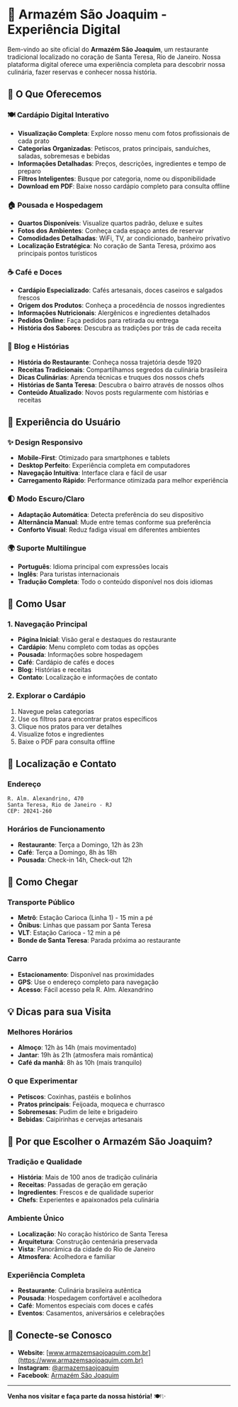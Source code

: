 # 🏪 Armazém São Joaquim - Experiência Digital

Bem-vindo ao site oficial do **Armazém São Joaquim**, um restaurante tradicional localizado no coração de Santa Teresa, Rio de Janeiro. Nossa plataforma digital oferece uma experiência completa para descobrir nossa culinária, fazer reservas e conhecer nossa história.

## 🌟 O Que Oferecemos

### 🍽️ **Cardápio Digital Interativo**
- **Visualização Completa**: Explore nosso menu com fotos profissionais de cada prato
- **Categorias Organizadas**: Petiscos, pratos principais, sanduíches, saladas, sobremesas e bebidas
- **Informações Detalhadas**: Preços, descrições, ingredientes e tempo de preparo
- **Filtros Inteligentes**: Busque por categoria, nome ou disponibilidade
- **Download em PDF**: Baixe nosso cardápio completo para consulta offline



### 🏠 **Pousada e Hospedagem**
- **Quartos Disponíveis**: Visualize quartos padrão, deluxe e suítes
- **Fotos dos Ambientes**: Conheça cada espaço antes de reservar
- **Comodidades Detalhadas**: WiFi, TV, ar condicionado, banheiro privativo
- **Localização Estratégica**: No coração de Santa Teresa, próximo aos principais pontos turísticos


### ☕ **Café e Doces**
- **Cardápio Especializado**: Cafés artesanais, doces caseiros e salgados frescos
- **Origem dos Produtos**: Conheça a procedência de nossos ingredientes
- **Informações Nutricionais**: Alergênicos e ingredientes detalhados
- **Pedidos Online**: Faça pedidos para retirada ou entrega
- **História dos Sabores**: Descubra as tradições por trás de cada receita

### 📖 **Blog e Histórias**
- **História do Restaurante**: Conheça nossa trajetória desde 1920
- **Receitas Tradicionais**: Compartilhamos segredos da culinária brasileira
- **Dicas Culinárias**: Aprenda técnicas e truques dos nossos chefs
- **Histórias de Santa Teresa**: Descubra o bairro através de nossos olhos
- **Conteúdo Atualizado**: Novos posts regularmente com histórias e receitas

## 🎨 **Experiência do Usuário**

### ✨ **Design Responsivo**
- **Mobile-First**: Otimizado para smartphones e tablets
- **Desktop Perfeito**: Experiência completa em computadores
- **Navegação Intuitiva**: Interface clara e fácil de usar
- **Carregamento Rápido**: Performance otimizada para melhor experiência

### 🌓 **Modo Escuro/Claro**
- **Adaptação Automática**: Detecta preferência do seu dispositivo
- **Alternância Manual**: Mude entre temas conforme sua preferência
- **Conforto Visual**: Reduz fadiga visual em diferentes ambientes

### 🌍 **Suporte Multilíngue**
- **Português**: Idioma principal com expressões locais
- **Inglês**: Para turistas internacionais
- **Tradução Completa**: Todo o conteúdo disponível nos dois idiomas

## 📱 **Como Usar**

### **1. Navegação Principal**
- **Página Inicial**: Visão geral e destaques do restaurante
- **Cardápio**: Menu completo com todas as opções
- **Pousada**: Informações sobre hospedagem
- **Café**: Cardápio de cafés e doces
- **Blog**: Histórias e receitas
- **Contato**: Localização e informações de contato



### **2. Explorar o Cardápio**
1. Navegue pelas categorias
2. Use os filtros para encontrar pratos específicos
3. Clique nos pratos para ver detalhes
4. Visualize fotos e ingredientes
5. Baixe o PDF para consulta offline

## 📍 **Localização e Contato**

### **Endereço**
```
R. Alm. Alexandrino, 470
Santa Teresa, Rio de Janeiro - RJ
CEP: 20241-260
```

### **Horários de Funcionamento**
- **Restaurante**: Terça a Domingo, 12h às 23h
- **Café**: Terça a Domingo, 8h às 18h
- **Pousada**: Check-in 14h, Check-out 12h


## 🚗 **Como Chegar**

### **Transporte Público**
- **Metrô**: Estação Carioca (Linha 1) - 15 min a pé
- **Ônibus**: Linhas que passam por Santa Teresa
- **VLT**: Estação Carioca - 12 min a pé
- **Bonde de Santa Teresa**: Parada próxima ao restaurante

### **Carro**
- **Estacionamento**: Disponível nas proximidades
- **GPS**: Use o endereço completo para navegação
- **Acesso**: Fácil acesso pela R. Alm. Alexandrino

## 💡 **Dicas para sua Visita**


### **Melhores Horários**
- **Almoço**: 12h às 14h (mais movimentado)
- **Jantar**: 19h às 21h (atmosfera mais romântica)
- **Café da manhã**: 8h às 10h (mais tranquilo)

### **O que Experimentar**
- **Petiscos**: Coxinhas, pastéis e bolinhos
- **Pratos principais**: Feijoada, moqueca e churrasco
- **Sobremesas**: Pudim de leite e brigadeiro
- **Bebidas**: Caipirinhas e cervejas artesanais

## 🌟 **Por que Escolher o Armazém São Joaquim?**

### **Tradição e Qualidade**
- **História**: Mais de 100 anos de tradição culinária
- **Receitas**: Passadas de geração em geração
- **Ingredientes**: Frescos e de qualidade superior
- **Chefs**: Experientes e apaixonados pela culinária

### **Ambiente Único**
- **Localização**: No coração histórico de Santa Teresa
- **Arquitetura**: Construção centenária preservada
- **Vista**: Panorâmica da cidade do Rio de Janeiro
- **Atmosfera**: Acolhedora e familiar

### **Experiência Completa**
- **Restaurante**: Culinária brasileira autêntica
- **Pousada**: Hospedagem confortável e acolhedora
- **Café**: Momentos especiais com doces e cafés
- **Eventos**: Casamentos, aniversários e celebrações

## 🔗 **Conecte-se Conosco**

- **Website**: [www.armazemsaojoaquim.com.br](https://www.armazemsaojoaquim.com.br)
- **Instagram**: [@armazemsaojoaquim](https://instagram.com/armazemsaojoaquim)
- **Facebook**: [Armazém São Joaquim](https://facebook.com/armazemsaojoaquim)

---

**Venha nos visitar e faça parte da nossa história!** 🍽️✨
